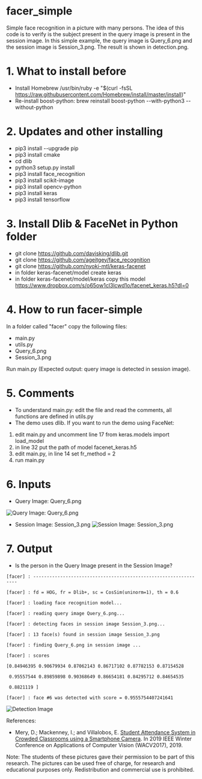 # facer_simple
Simple face recognition in a picture with many persons. The idea of this code is to verify is the subject present in the query image is present in the session image. In this simple example, the query image is Query_6.png and the session image is Session_3.png. The result is shown in detection.png.

# 1. What to install before
- Install Homebrew
/usr/bin/ruby -e "$(curl -fsSL https://raw.githubusercontent.com/Homebrew/install/master/install)"
- Re-install boost-python:
brew reinstall boost-python --with-python3 --without-python

# 2. Updates and other installing
- pip3 install --upgrade pip
- pip3 install cmake
- cd dlib
- python3 setup.py install
- pip3 install face_recognition
- pip3 install scikit-image
- pip3 install opencv-python
- pip3 install keras
- pip3 install tensorflow

# 3. Install Dlib & FaceNet in Python folder

- git clone https://github.com/davisking/dlib.git
- git clone https://github.com/ageitgey/face_recognition
- git clone https://github.com/nyoki-mtl/keras-facenet
- in folder keras-facenet/model create keras
- in folder keras-facenet/model/keras copy this model
https://www.dropbox.com/s/o65ow1cl3lcwd1o/facenet_keras.h5?dl=0

# 4. How to run facer-simple

In a folder called "facer" copy the following files:
- main.py
- utils.py
- Query_6.png
- Session_3.png

Run main.py (Expected output: query image is detected in session image).

# 5. Comments

- To understand main.py: edit the file and read the comments, all functions are defined in utils.py
- The demo uses dlib. If you want to run the demo using FaceNet:
1) edit main.py and uncomment line 17
from keras.models import load_model
2) in line 32 put the path of model facenet_keras.h5
3) edit main.py, in line 14 set fr_method   = 2
4) run main.py  


# 6. Inputs
- Query Image: Query_6.png

![Query Image: Query_6.png](https://github.com/domingomery/facer-simple/blob/master/Query_6.png)

- Session Image: Session_3.png
![Session Image: Session_3.png](https://github.com/domingomery/facer-simple/blob/master/Session_3.png)

# 7. Output
- Is the person in the Query Image present in the Session Image?

`[facer] : ----------------------------------------------------------------`

`[facer] : fd = HOG, fr = Dlib+, sc = CosSim(uninorm=1), th = 0.6`

`[facer] : loading face recognition model...`

`[facer] : reading query image Query_6.png...`

`[facer] : detecting faces in session image Session_3.png...`

`[facer] : 13 face(s) found in session image Session_3.png`

`[facer] : finding Query_6.png in session image ...`

`[facer] : scores `

`[0.84946395 0.90679934 0.87062143 0.86717102 0.87782153 0.87154528`

` 0.95557544 0.89859898 0.90368649 0.86654181 0.84295712 0.84654535`

` 0.8821119 ]`

`[facer] : face #6 was detected with score = 0.9555754407241641`

![Detection Image](https://github.com/domingomery/facer-simple/blob/master/detection.png)

References:
- Mery, D.; Mackenney, I.; and Villalobos, E. [Student Attendance System in Crowded Classrooms using a Smartphone Camera](http://dmery.sitios.ing.uc.cl/Prints/Conferences/International/2019-WACV.pdf). In 2019 IEEE Winter Conference on Applications of Computer Vision (WACV2017), 2019.

Note: 
The students of these pictures gave their permission to be part of this research. The pictures can be used free of charge, for research and educational purposes only. Redistribution and commercial use is prohibited.




